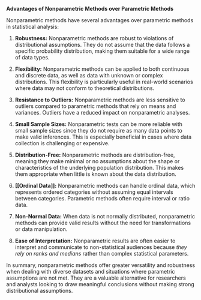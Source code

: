 **Advantages of Nonparametric Methods over Parametric Methods**

Nonparametric methods have several advantages over parametric methods in statistical analysis:

1. **Robustness:** Nonparametric methods are robust to violations of distributional assumptions. They do not assume that the data follows a specific probability distribution, making them suitable for a wide range of data types.

2. **Flexibility:** Nonparametric methods can be applied to both continuous and discrete data, as well as data with unknown or complex distributions. This flexibility is particularly useful in real-world scenarios where data may not conform to theoretical distributions.

3. **Resistance to Outliers:** Nonparametric methods are less sensitive to outliers compared to parametric methods that rely on means and variances. Outliers have a reduced impact on nonparametric analyses.

4. **Small Sample Sizes:** Nonparametric tests can be more reliable with small sample sizes since they do not require as many data points to make valid inferences. This is especially beneficial in cases where data collection is challenging or expensive.

5. **Distribution-Free:** Nonparametric methods are distribution-free, meaning they make minimal or no assumptions about the shape or characteristics of the underlying population distribution. This makes them appropriate when little is known about the data distribution.

6. **[[Ordinal Data]]:** Nonparametric methods can handle ordinal data, which represents ordered categories without assuming equal intervals between categories. Parametric methods often require interval or ratio data.

7. **Non-Normal Data:** When data is not normally distributed, nonparametric methods can provide valid results without the need for transformations or data manipulation.

8. **Ease of Interpretation:** Nonparametric results are often easier to interpret and communicate to non-statistical audiences because _they rely on ranks and medians_ rather than complex statistical parameters.

In summary, nonparametric methods offer greater versatility and robustness when dealing with diverse datasets and situations where parametric assumptions are not met. They are a valuable alternative for researchers and analysts looking to draw meaningful conclusions without making strong distributional assumptions.